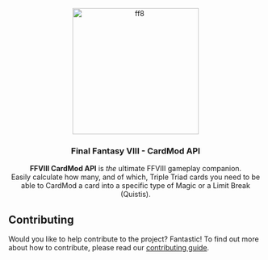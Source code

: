 <p align="center">
  <a href="https://github.com/iamnande/cardmod">
    <img src="https://i.redd.it/r9ut7rwt7hj41.jpg" width="250px" alt="ff8"/>
  </a>
</p>

<h3 align="center">Final Fantasy VIII - CardMod API</h3>

<p align="center">
    <b>FFVIII CardMod API</b> is <i>the</i> ultimate FFVIII gameplay companion.
    <br />
    Easily calculate how many, and of which, Triple Triad cards you need to be able to CardMod a card into a specific type of
    Magic or a Limit Break (Quistis).
</p>

## Contributing

Would you like to help contribute to the project? Fantastic! To find out more about how to contribute, please read our [contributing guide](/.github/CONTRIBUTING.md).
